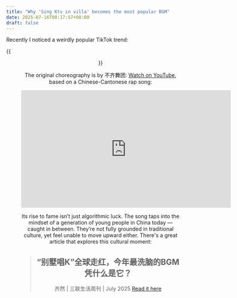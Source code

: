 ```yaml
---
title: "Why 'Sing Ktv in villa' becomes the most popular BGM"
date: 2025-07-16T00:17:57+08:00
draft: false
---
```


Recently I noticed a weirdly popular TikTok trend: 

{{<figure align="center" src="/art/ktv_in_villa.jpeg" caption="It's gone viral internationally" width="100%">}}

The original choreography is by 不齐舞团: [Watch on YouTube](https://youtube.com/shorts/IIVRm-sQkVo?si=eHaSvBGUov6LEFxs), based on a Chinese-Cantonese rap song:

<iframe width="560" height="315" src="https://www.youtube.com/embed/yupEwQ6qCd0?si=UsRIKXhyTnbM3z5I" title="YouTube video player" frameborder="0" allow="accelerometer; autoplay; clipboard-write; encrypted-media; gyroscope; picture-in-picture; web-share" referrerpolicy="strict-origin-when-cross-origin" allowfullscreen></iframe>

Its rise to fame isn’t just algorithmic luck. The song taps into the mindset of a generation of young people in China today — caught in between. They’re not fully grounded in traditional culture, yet feel unable to move upward either. There's a great article that explores this cultural moment:

> ## “别墅唱K”全球走红，今年最洗脑的BGM凭什么是它？
>
> 齐然 | 三联生活周刊 | July 2025
>  [Read it here](https://mp.weixin.qq.com/s/AFLvMj47Cut26XPe3HB3mQ)
